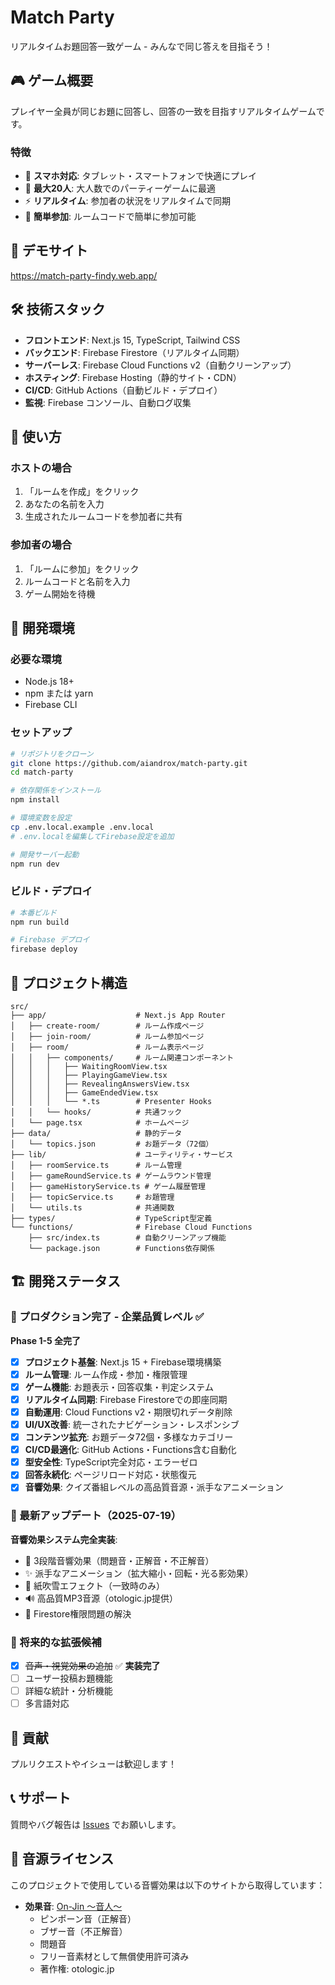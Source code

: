 # Match Party

リアルタイムお題回答一致ゲーム - みんなで同じ答えを目指そう！

## 🎮 ゲーム概要

プレイヤー全員が同じお題に回答し、回答の一致を目指すリアルタイムゲームです。

### 特徴
- 📱 **スマホ対応**: タブレット・スマートフォンで快適にプレイ
- 👥 **最大20人**: 大人数でのパーティーゲームに最適
- ⚡ **リアルタイム**: 参加者の状況をリアルタイムで同期
- 🔗 **簡単参加**: ルームコードで簡単に参加可能

## 🚀 デモサイト

https://match-party-findy.web.app/

## 🛠️ 技術スタック

- **フロントエンド**: Next.js 15, TypeScript, Tailwind CSS
- **バックエンド**: Firebase Firestore（リアルタイム同期）
- **サーバーレス**: Firebase Cloud Functions v2（自動クリーンアップ）
- **ホスティング**: Firebase Hosting（静的サイト・CDN）
- **CI/CD**: GitHub Actions（自動ビルド・デプロイ）
- **監視**: Firebase コンソール、自動ログ収集

## 📱 使い方

### ホストの場合
1. 「ルームを作成」をクリック
2. あなたの名前を入力
3. 生成されたルームコードを参加者に共有

### 参加者の場合
1. 「ルームに参加」をクリック
2. ルームコードと名前を入力
3. ゲーム開始を待機

## 🔧 開発環境

### 必要な環境
- Node.js 18+
- npm または yarn
- Firebase CLI

### セットアップ
```bash
# リポジトリをクローン
git clone https://github.com/aiandrox/match-party.git
cd match-party

# 依存関係をインストール
npm install

# 環境変数を設定
cp .env.local.example .env.local
# .env.localを編集してFirebase設定を追加

# 開発サーバー起動
npm run dev
```

### ビルド・デプロイ
```bash
# 本番ビルド
npm run build

# Firebase デプロイ
firebase deploy
```

## 📁 プロジェクト構造

```
src/
├── app/                    # Next.js App Router
│   ├── create-room/        # ルーム作成ページ
│   ├── join-room/          # ルーム参加ページ
│   ├── room/               # ルーム表示ページ
│   │   ├── components/     # ルーム関連コンポーネント
│   │   │   ├── WaitingRoomView.tsx
│   │   │   ├── PlayingGameView.tsx
│   │   │   ├── RevealingAnswersView.tsx
│   │   │   ├── GameEndedView.tsx
│   │   │   └── *.ts        # Presenter Hooks
│   │   └── hooks/          # 共通フック
│   └── page.tsx            # ホームページ
├── data/                   # 静的データ
│   └── topics.json         # お題データ（72個）
├── lib/                    # ユーティリティ・サービス
│   ├── roomService.ts      # ルーム管理
│   ├── gameRoundService.ts # ゲームラウンド管理
│   ├── gameHistoryService.ts # ゲーム履歴管理
│   ├── topicService.ts     # お題管理
│   └── utils.ts            # 共通関数
├── types/                  # TypeScript型定義
└── functions/              # Firebase Cloud Functions
    ├── src/index.ts        # 自動クリーンアップ機能
    └── package.json        # Functions依存関係
```

## 🏗️ 開発ステータス

### 🎉 プロダクション完了 - 企業品質レベル ✅

**Phase 1-5 全完了**
- [x] **プロジェクト基盤**: Next.js 15 + Firebase環境構築
- [x] **ルーム管理**: ルーム作成・参加・権限管理
- [x] **ゲーム機能**: お題表示・回答収集・判定システム
- [x] **リアルタイム同期**: Firebase Firestoreでの即座同期
- [x] **自動運用**: Cloud Functions v2・期限切れデータ削除
- [x] **UI/UX改善**: 統一されたナビゲーション・レスポンシブ
- [x] **コンテンツ拡充**: お題データ72個・多様なカテゴリー
- [x] **CI/CD最適化**: GitHub Actions・Functions含む自動化
- [x] **型安全性**: TypeScript完全対応・エラーゼロ
- [x] **回答永続化**: ページリロード対応・状態復元
- [x] **音響効果**: クイズ番組レベルの高品質音源・派手なアニメーション

### 🎉 最新アップデート（2025-07-19）

**音響効果システム完全実装**:
- 🎵 3段階音響効果（問題音・正解音・不正解音）
- ✨ 派手なアニメーション（拡大縮小・回転・光る影効果）
- 🎊 紙吹雪エフェクト（一致時のみ）
- 🔊 高品質MP3音源（otologic.jp提供）
- 🔧 Firestore権限問題の解決

### 🔄 将来的な拡張候補
- [x] ~~音声・視覚効果の追加~~ ✅ **実装完了**
- [ ] ユーザー投稿お題機能
- [ ] 詳細な統計・分析機能
- [ ] 多言語対応

## 🤝 貢献

プルリクエストやイシューは歓迎します！

## 📞 サポート

質問やバグ報告は [Issues](https://github.com/aiandrox/match-party/issues) でお願いします。

## 🎵 音源ライセンス

このプロジェクトで使用している音響効果は以下のサイトから取得しています：

- **効果音**: [On-Jin ～音人～](https://otologic.jp/)
  - ピンポーン音（正解音）
  - ブザー音（不正解音） 
  - 問題音
  - フリー音素材として無償使用許可済み
  - 著作権: otologic.jp
